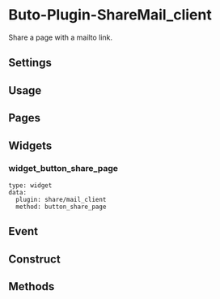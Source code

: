 # Buto-Plugin-ShareMail_client

<p>Share a page with a mailto link.</p>

<a name="key_0"></a>

## Settings



<a name="key_1"></a>

## Usage



<a name="key_2"></a>

## Pages



<a name="key_3"></a>

## Widgets



<a name="key_3_0"></a>

### widget_button_share_page

<pre><code>type: widget
data:
  plugin: share/mail_client
  method: button_share_page</code></pre>

<a name="key_4"></a>

## Event



<a name="key_5"></a>

## Construct



<a name="key_6"></a>

## Methods



